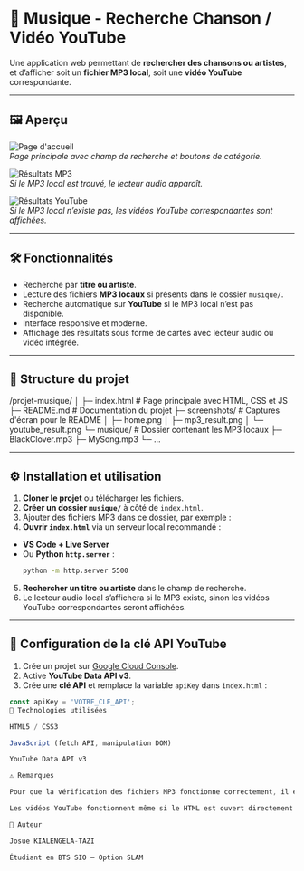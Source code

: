 # 🎵 Musique - Recherche Chanson / Vidéo YouTube

Une application web permettant de **rechercher des chansons ou artistes**, et d’afficher soit un **fichier MP3 local**, soit une **vidéo YouTube** correspondante.  

---

## 🖼️ Aperçu

![Page d'accueil](screenshots/home.png)  
*Page principale avec champ de recherche et boutons de catégorie.*

![Résultats MP3](screenshots/mp3_result.png)  
*Si le MP3 local est trouvé, le lecteur audio apparaît.*

![Résultats YouTube](screenshots/youtube_result.png)  
*Si le MP3 local n’existe pas, les vidéos YouTube correspondantes sont affichées.*

---

## 🛠 Fonctionnalités

- Recherche par **titre ou artiste**.
- Lecture des fichiers **MP3 locaux** si présents dans le dossier `musique/`.
- Recherche automatique sur **YouTube** si le MP3 local n’est pas disponible.
- Interface responsive et moderne.
- Affichage des résultats sous forme de cartes avec lecteur audio ou vidéo intégrée.

---

## 📂 Structure du projet

/projet-musique/
│
├─ index.html # Page principale avec HTML, CSS et JS
├─ README.md # Documentation du projet
├─ screenshots/ # Captures d'écran pour le README
│ ├─ home.png
│ ├─ mp3_result.png
│ └─ youtube_result.png
└─ musique/ # Dossier contenant les MP3 locaux
├─ BlackClover.mp3
├─ MySong.mp3
└─ ...

---

## ⚙️ Installation et utilisation

1. **Cloner le projet** ou télécharger les fichiers.  
2. **Créer un dossier `musique/`** à côté de `index.html`.  
3. Ajouter des fichiers MP3 dans ce dossier, par exemple :  
4. **Ouvrir `index.html`** via un serveur local recommandé :  
- **VS Code + Live Server**  
- Ou **Python `http.server`** :  
  ```bash
  python -m http.server 5500
  ```
5. **Rechercher un titre ou artiste** dans le champ de recherche.  
6. Le lecteur audio local s’affichera si le MP3 existe, sinon les vidéos YouTube correspondantes seront affichées.

---

## 🔑 Configuration de la clé API YouTube

1. Crée un projet sur [Google Cloud Console](https://console.developers.google.com/).  
2. Active **YouTube Data API v3**.  
3. Crée une **clé API** et remplace la variable `apiKey` dans `index.html` :  

```javascript
const apiKey = 'VOTRE_CLE_API';
📝 Technologies utilisées

HTML5 / CSS3

JavaScript (fetch API, manipulation DOM)

YouTube Data API v3

⚠️ Remarques

Pour que la vérification des fichiers MP3 fonctionne correctement, il est recommandé de lancer le projet via un serveur local.

Les vidéos YouTube fonctionnent même si le HTML est ouvert directement sans serveur.

👤 Auteur

Josue KIALENGELA-TAZI

Étudiant en BTS SIO – Option SLAM